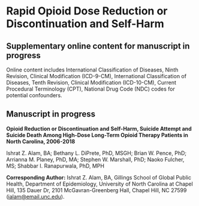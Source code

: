 # Rapid Opioid Dose Reduction or Discontinuation and Self-Harm
## Supplementary online content for manuscript in progress
Online content includes International Classification of Diseases, Ninth Revision, Clinical Modification (ICD-9-CM), International Classification of Diseases, Tenth Revision, Clinical Modification (ICD-10-CM), Current Procedural Terminology (CPT), National Drug Code (NDC) codes for potential confounders.

## Manuscript in progress
**Opioid Reduction or Discontinuation and Self-Harm, Suicide Attempt and Suicide Death Among High-Dose Long-Term Opioid Therapy Patients in North Carolina, 2006-2018**

Ishrat Z. Alam, BA; Bethany L. DiPrete, PhD, MSGH; Brian W. Pence, PhD; Arrianna M. Planey, PhD, MA; Stephen W. Marshall, PhD; Naoko Fulcher, MS; Shabbar I. Ranapurwala, PhD, MPH

**Corresponding Author:** Ishrat Z. Alam, BA, Gillings School of Global Public Health, Department of Epidemiology, University of North Carolina at Chapel Hill, 135 Dauer Dr, 2101 McGavran-Greenberg Hall, Chapel Hill, NC 27599 (ialam@email.unc.edu). 
